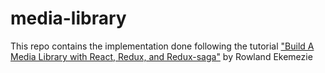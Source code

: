 # media-library
This repo contains the implementation done following the tutorial ["Build A Media Library with React, Redux, and Redux-saga"](https://scotch.io/tutorials/build-a-media-library-with-react-redux-and-redux-saga-part-1) by Rowland Ekemezie
